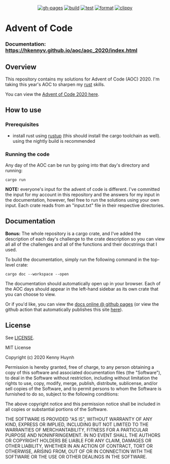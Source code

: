 <p align="center">
  <a href="https://github.com/hkennyv/aoc/actions?query=workflow%3Agh-pages"><img alt="gh-pages" src="https://img.shields.io/github/workflow/status/hkennyv/aoc/gh-pages?label=gh-pages"></a>
  <a href="https://github.com/hkennyv/aoc/actions?query=workflow%3ABuild"><img alt="build" src="https://img.shields.io/github/workflow/status/hkennyv/aoc/Build?label=build"></a>
  <a href="https://github.com/hkennyv/aoc/actions?query=workflow%3ATest"><img alt="test" src="https://img.shields.io/github/workflow/status/hkennyv/aoc/Test?label=test"></a>
  <a href="https://github.com/hkennyv/aoc/actions?query=workflow%3AFormat"><img alt="format" src="https://img.shields.io/github/workflow/status/hkennyv/aoc/Format?label=format"></a>
  <a href="https://github.com/hkennyv/aoc/actions?query=workflow%3AClippy"><img alt="clippy" src="https://img.shields.io/github/workflow/status/hkennyv/aoc/Clippy?label=clippy"></a>
</p>

# Advent of Code

### Documentation: <https://hkennyv.github.io/aoc/aoc_2020/index.html>

## Overview

This repository contains my solutions for Advent of Code (AOC) 2020. I'm taking
this year's AOC to sharpen my [rust](https://www.rust-lang.org/) skills.

You can view the [Advent of Code 2020 here](https://adventofcode.com/2020).

## How to use

### Prerequisites

- install rust using [rustup](https://www.rust-lang.org/tools/install) (this
  should install the cargo toolchain as well). using the nightly build is
  recommended

### Running the code

Any day of the AOC can be run by going into that day's directory and running:

```
cargo run
```

**NOTE:** everyone's input for the advent of code is different. I've committed
the input for my account in this repository and the answers for my input in
the documentation, however, feel free to run the solutions using your own
input. Each crate reads from an "input.txt" file in their respective
directories.

## Documentation

**Bonus:** The whole repository is a cargo crate, and I've added the description
of each day's challenge to the crate description so you can view all all of the
challenges and all of the functions and their docstrings that I used.

To build the documentation, simply run the following command in the top-level
crate:

```
cargo doc --workspace --open
```

The documentation should automatically open up in your browser. Each of the
AOC days should appear in the left-hand sidebar as its own crate that you can
choose to view.

Or if you'd like, you can view the [docs online @ github pages](https://hkennyv.github.io/aoc/day01/index.html) (or view the github action that automatically publishes this site [here](https://github.com/hkennyv/aoc/blob/master/.github/workflows/gh-pages.yml)).

## License

See [LICENSE](./LICENSE).

MIT License

Copyright (c) 2020 Kenny Huynh

Permission is hereby granted, free of charge, to any person obtaining a copy
of this software and associated documentation files (the "Software"), to deal
in the Software without restriction, including without limitation the rights
to use, copy, modify, merge, publish, distribute, sublicense, and/or sell
copies of the Software, and to permit persons to whom the Software is
furnished to do so, subject to the following conditions:

The above copyright notice and this permission notice shall be included in all
copies or substantial portions of the Software.

THE SOFTWARE IS PROVIDED "AS IS", WITHOUT WARRANTY OF ANY KIND, EXPRESS OR
IMPLIED, INCLUDING BUT NOT LIMITED TO THE WARRANTIES OF MERCHANTABILITY,
FITNESS FOR A PARTICULAR PURPOSE AND NONINFRINGEMENT. IN NO EVENT SHALL THE
AUTHORS OR COPYRIGHT HOLDERS BE LIABLE FOR ANY CLAIM, DAMAGES OR OTHER
LIABILITY, WHETHER IN AN ACTION OF CONTRACT, TORT OR OTHERWISE, ARISING FROM,
OUT OF OR IN CONNECTION WITH THE SOFTWARE OR THE USE OR OTHER DEALINGS IN THE
SOFTWARE.
